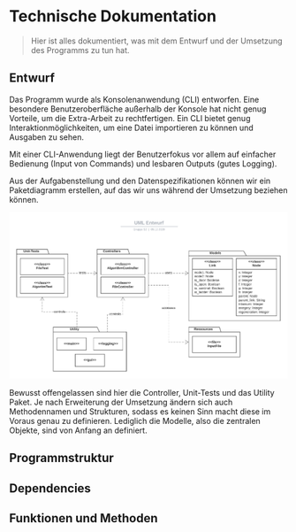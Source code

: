 # Technische Dokumentation
> Hier ist alles dokumentiert, was mit dem Entwurf und der Umsetzung des Programms zu tun hat.
## Entwurf

Das Programm wurde als Konsolenanwendung (CLI) entworfen. Eine besondere Benutzeroberfläche außerhalb der Konsole hat 
nicht genug Vorteile, um die Extra-Arbeit zu rechtfertigen. Ein CLI bietet genug Interaktionmöglichkeiten, um eine 
Datei importieren zu können und Ausgaben zu sehen. 

Mit einer CLI-Anwendung liegt der Benutzerfokus vor allem auf einfacher Bedienung (Input von Commands) und 
lesbaren Outputs (gutes Logging).

Aus der Aufgabenstellung und den Datenspezifikationen können wir ein Paketdiagramm erstellen, auf das wir uns während
der Umsetzung beziehen können.

![](./images/uml_package.png)

Bewusst offengelassen sind hier die Controller, Unit-Tests und das Utility Paket. Je nach Erweiterung der Umsetzung
ändern sich auch Methodennamen und Strukturen, sodass es keinen Sinn macht diese im Voraus genau zu definieren. 
Lediglich die Modelle, also die zentralen Objekte, sind von Anfang an definiert.

## Programmstruktur
## Dependencies
## Funktionen und Methoden